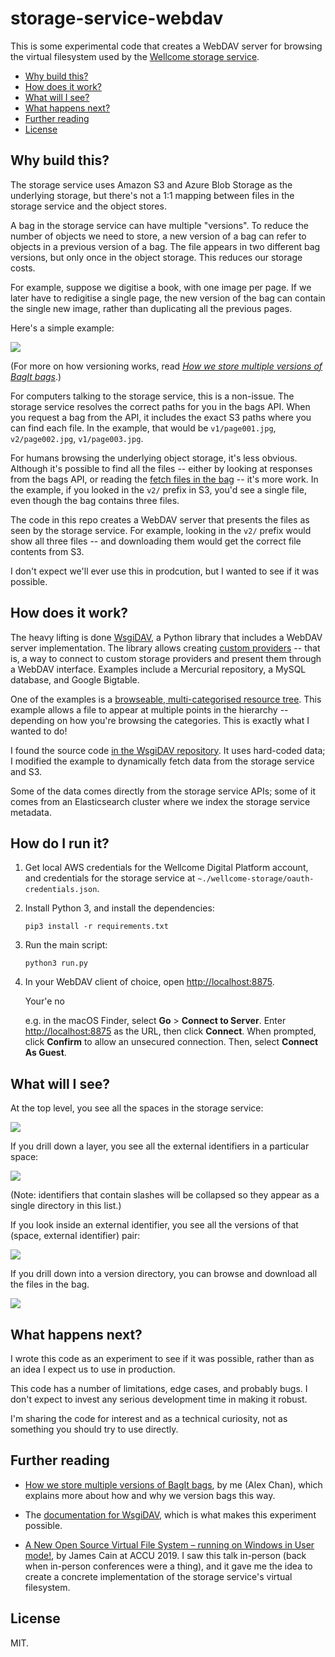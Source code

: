 # storage-service-webdav

This is some experimental code that creates a WebDAV server for browsing the virtual filesystem used by the [Wellcome storage service](https://github.com/wellcomecollection/storage-service).

-   [Why build this?](#why-build-this)
-   [How does it work?](#how-does-it-work)
-   [What will I see?](#what-will-i-see)
-   [What happens next?](#what-happens-next)
-   [Further reading](#further-reading)
-   [License](#license)



## Why build this?

The storage service uses Amazon S3 and Azure Blob Storage as the underlying storage, but there's not a 1:1 mapping between files in the storage service and the object stores.

A bag in the storage service can have multiple "versions".
To reduce the number of objects we need to store, a new version of a bag can refer to objects in a previous version of a bag.
The file appears in two different bag versions, but only once in the object storage.
This reduces our storage costs.

For example, suppose we digitise a book, with one image per page.
If we later have to redigitise a single page, the new version of the bag can contain the single new image, rather than duplicating all the previous pages.

Here's a simple example:

![](virtual_filesystem.png)

(For more on how versioning works, read [*How we store multiple versions of BagIt bags*](https://stacks.wellcomecollection.org/how-we-store-multiple-versions-of-bagit-bags-e68499815184).)

For computers talking to the storage service, this is a non-issue.
The storage service resolves the correct paths for you in the bags API.
When you request a bag from the API, it includes the exact S3 paths where you can find each file.
In the example, that would be `v1/page001.jpg`, `v2/page002.jpg`, `v1/page003.jpg`.

For humans browsing the underlying object storage, it's less obvious.
Although it's possible to find all the files -- either by looking at responses from the bags API, or reading the [fetch files in the bag](https://tools.ietf.org/html/rfc8493#section-2.2.3) -- it's more work.
In the example, if you looked in the `v2/` prefix in S3, you'd see a single file, even though the bag contains three files.

The code in this repo creates a WebDAV server that presents the files as seen by the storage service.
For example, looking in the `v2/` prefix would show all three files -- and downloading them would get the correct file contents from S3.

I don't expect we'll ever use this in prodcution, but I wanted to see if it was possible.



## How does it work?

The heavy lifting is done [WsgiDAV](https://pypi.org/project/WsgiDAV/), a Python library that includes a WebDAV server implementation.
The library allows creating [custom providers](https://wsgidav.readthedocs.io/en/latest/user_guide_custom_providers.html) -- that is, a way to connect to custom storage providers and present them through a WebDAV interface.
Examples include a Mercurial repository, a MySQL database, and Google Bigtable.

One of the examples is a [browseable, multi-categorised resource tree](https://wsgidav.readthedocs.io/en/latest/addons-virtual.html).
This example allows a file to appear at multiple points in the hierarchy -- depending on how you're browsing the categories.
This is exactly what I wanted to do!

I found the source code [in the WsgiDAV repository](https://github.com/mar10/wsgidav/blob/2e375551f1961380d7afd2cbcf3bef32bb98b8d7/wsgidav/samples/virtual_dav_provider.py).
It uses hard-coded data; I modified the example to dynamically fetch data from the storage service and S3.

Some of the data comes directly from the storage service APIs; some of it comes from an Elasticsearch cluster where we index the storage service metadata.



## How do I run it?

1.  Get local AWS credentials for the Wellcome Digital Platform account, and credentials for the storage service at `~./wellcome-storage/oauth-credentials.json`.

2.  Install Python 3, and install the dependencies:

    ```
    pip3 install -r requirements.txt
    ```

3.  Run the main script:

    ```
    python3 run.py
    ```

4.  In your WebDAV client of choice, open <http://localhost:8875>.

    Your'e no

    e.g. in the macOS Finder, select **Go** > **Connect to Server**.
    Enter <http://localhost:8875> as the URL, then click **Connect**.
    When prompted, click **Confirm** to allow an unsecured connection.
    Then, select **Connect As Guest**.



## What will I see?

At the top level, you see all the spaces in the storage service:

![](screenshot1_spaces.png)

If you drill down a layer, you see all the external identifiers in a particular space:

![](screenshot2_externalIdentifiers.png)

(Note: identifiers that contain slashes will be collapsed so they appear as a single directory in this list.)

If you look inside an external identifier, you see all the versions of that (space, external identifier) pair:

![](screenshot3_versions.png)

If you drill down into a version directory, you can browse and download all the files in the bag.

![](screenshot4_bag_files.png)



## What happens next?

I wrote this code as an experiment to see if it was possible, rather than as an idea I expect us to use in production.

This code has a number of limitations, edge cases, and probably bugs.
I don't expect to invest any serious development time in making it robust.

I'm sharing the code for interest and as a technical curiosity, not as something you should try to use directly.



## Further reading

-   [How we store multiple versions of BagIt bags](https://stacks.wellcomecollection.org/how-we-store-multiple-versions-of-bagit-bags-e68499815184), by me (Alex Chan), which explains more about how and why we version bags this way.

-   The [documentation for WsgiDAV](https://wsgidav.readthedocs.io/en/latest/), which is what makes this experiment possible.

-   [A New Open Source Virtual File System – running on Windows in User mode!](https://www.youtube.com/watch?v=tDUL3wEs2ew), by James Cain at ACCU 2019.
    I saw this talk in-person (back when in-person conferences were a thing), and it gave me the idea to create a concrete implementation of the storage service's virtual filesystem.



## License

MIT.
